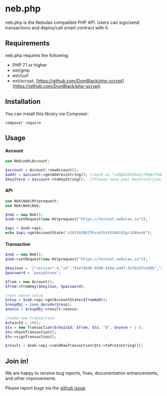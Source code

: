 # neb.php

neb.php is the Nebulas compatible PHP API. 
Users can sign/send transactions and deploy/call smart contract with it.

## Requirements
neb.php requires the following:

- PHP 7.1 or higher
- ext/gmp 
- ext/curl
- ext/scrypt, [https://github.com/DomBlack/php-scrypt](https://github.com/DomBlack/php-scrypt)

## Installation

You can install this library via Composer:

```$xslt
composer require
```

## Usage

#### Account 

```php
use Neb\neb\Account;

$account = Account::newAccount();
$addr = $account->getAddressString(); //such as "n1HUbJZ45Ra5jrRqWvfVaRMiBMB3CACGhqc"  
$keyStore = $account->toKeyString();  //Please save your keyStore(json) in to file and keep it safe

```

#### API

```php
use Neb\Neb\Httprequest;
use Neb\Neb\Neb;

$neb = new Neb();
$neb->setRequest(new Httprequest("https://testnet.nebulas.io"));

$api = $neb->api;
echo $api->getAccountState("n1H2Yb5Q6ZfKvs61htVSV4b1U2gr2GA9vo6");

```

#### Transaction

```php
$neb = new Neb();
$neb->setRequest(new Httprequest("https://testnet.nebulas.io"));

$keyJson = '{"version":4,"id":"814745d0-9200-42bd-a4df-557b2d7e1d8b","address":"n1H2Yb5Q6ZfKvs61htVSV4b1U2gr2GA9vo6","crypto":{"ciphertext":"fb831107ce71ed9064fca0de8d514d7b2ba0aa03aa4fa6302d09fdfdfad23a18","cipherparams":{"iv":"fb65caf32f4dbb2593e36b02c07b8484"},"cipher":"aes-128-ctr","kdf":"scrypt","kdfparams":{"dklen":32,"salt":"dddc4f9b3e2079b5cc65d82d4f9ecf27da6ec86770cb627a19bc76d094bf9472","n":4096,"r":8,"p":1},"mac":"1a66d8e18d10404440d2762c0d59d0ce9e12a4bbdfc03323736a435a0761ee23","machash":"sha3256"}}';
$password = 'passphrase';

$from = new Account();
$from->fromKey($keyJson, $password);

//get nonce value
$resp = $neb->api->getAccountState($fromAddr);
$respObj = json_decode($resp);
$nonce = $respObj->result->nonce;

//make new transaction
$chainId = 1001;
$tx = new Transaction($chainId, $from, $to, "0", $nonce + 1 );
$tx->hashTransaction();
$tx->signTransaction();

$result = $neb->api->sendRawTransaction($tx->toProtoString());

```

## Join in!

We are happy to receive bug reports, fixes, documentation enhancements, and other improvements.

Please report bugs via the [github issue]().





